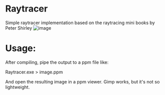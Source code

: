 # Raytracer
Simple raytracer implementation based on the raytracing mini books by Peter Shirley
![image](https://photos.app.goo.gl/rGREMCSwZ61YNYSM7)

# Usage:

After compiling, pipe the output to a ppm file like:

 Raytracer.exe > image.ppm

And open the resulting image in a ppm viewer. Gimp works, but it's not so lightweight.
